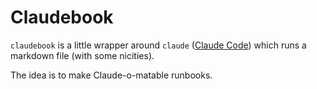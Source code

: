 # Claudebook

`claudebook` is a little wrapper around `claude` ([Claude Code](https://docs.claude.com/en/docs/claude-code/overview)) which runs a
markdown file (with some nicities).

The idea is to make Claude-o-matable runbooks.
